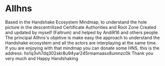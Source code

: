# Allhns
Based in the Handshake Ecosystem Mindmap, to understand the hole picture in the descentrilized Certificate Authorities and Root Zone
Created and updated by myself (Faltrum) and helped by AndiR16 and others people.
The principal Allhns's objetive is make easy the approach to understand the Handshake ecosystem and all the actors are interplaying at the same time.
If you are enjoying with that mindmap you can donate some HNS, this is the address: hs1q3vh7dq302skr8u94yar245rmamaasx8umnzc0k
Thank you very much and Happy Handshaking
